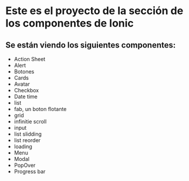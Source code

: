 # Este es el proyecto de la sección de los componentes de Ionic

## Se están viendo los siguientes componentes: 

- Action Sheet
- Alert
- Botones
- Cards
- Avatar
- Checkbox
- Date time
- list
- fab, un boton flotante 
- grid
- infinitie scroll
- input 
- list slidding
- list reorder 
- loading
- Menu
- Modal 
- PopOver
- Progress bar
